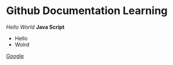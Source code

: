 # Github Documentation Learning

*Hello World*
**Java Script**
+ Hello
+ Wolrd

[Google](https://www.google.com)
